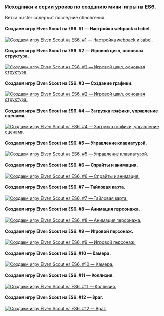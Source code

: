 
### Исходники к серии уроков по созданию мини-игры на ES6.

Ветка master содержит последние обновления.

#### Создаем игру Elven Scout на ES6. #1 — Настройка webpack и babel.
[![Создаем игру Elven Scout на ES6. #1 — Настройка webpack и babel.](https://img.youtube.com/vi/vO240aVy1Y4/0.jpg)](https://www.youtube.com/watch?v=vO240aVy1Y4)

#### Создаем игру Elven Scout на ES6. #2 — Игровой цикл, основная структура.
[![Создаем игру Elven Scout на ES6. #2 — Игровой цикл, основная структура.](https://img.youtube.com/vi/iMsUahd188Y/0.jpg)](https://www.youtube.com/watch?v=iMsUahd188Y)

#### Создаем игру Elven Scout на ES6. #3 — Создание графики.
[![Создаем игру Elven Scout на ES6. #2 — Игровой цикл, основная структура.](https://img.youtube.com/vi/r6F7WafrvTE/0.jpg)](https://www.youtube.com/watch?v=r6F7WafrvTE)

#### Создаем игру Elven Scout на ES6. #4 — Загрузка графики, управление сценами.
[![Создаем игру Elven Scout на ES6. #4 — Загрузка графики, управление сценами.](https://img.youtube.com/vi/tL2nu5OW3E0/0.jpg)](https://www.youtube.com/watch?v=tL2nu5OW3E0)

#### Создаем игру Elven Scout на ES6. #5 — Управление клавиатурой.
[![Создаем игру Elven Scout на ES6. #5 — Управление клавиатурой.](https://img.youtube.com/vi/cG_PUm-_Gbc/0.jpg)](https://www.youtube.com/watch?v=cG_PUm-_Gbc)

#### Создаем игру Elven Scout на ES6. #6 — Спрайты и анимация.
[![Создаем игру Elven Scout на ES6. #6 — Спрайты и анимация.](https://img.youtube.com/vi/--roJ3ZQpBk/0.jpg)](https://www.youtube.com/watch?v=--roJ3ZQpBk)

#### Создаем игру Elven Scout на ES6. #7 — Тайловая карта.
[![Создаем игру Elven Scout на ES6. #7 — Тайловая карта.](https://img.youtube.com/vi/PmZ38JHEAys/0.jpg)](https://www.youtube.com/watch?v=PmZ38JHEAys)

#### Создаем игру Elven Scout на ES6. #8 — Анимация персонажа.
[![Создаем игру Elven Scout на ES6. #8 — Анимация персонажа.](https://img.youtube.com/vi/Vr_37BUDVGg/0.jpg)](https://www.youtube.com/watch?v=Vr_37BUDVGg)

#### Создаем игру Elven Scout на ES6. #9 — Игровой персонаж.
[![Создаем игру Elven Scout на ES6. #9 — Игровой персонаж.](https://img.youtube.com/vi/uA5WVkAWPNk/0.jpg)](https://www.youtube.com/watch?v=uA5WVkAWPNk)

#### Создаем игру Elven Scout на ES6. #10 — Камера.
[![Создаем игру Elven Scout на ES6. #10 — Камера.](https://img.youtube.com/vi/WPLJj0Ptuyg/0.jpg)](https://www.youtube.com/watch?v=WPLJj0Ptuyg)


#### Создаем игру Elven Scout на ES6. #11 — Коллизия.
[![Создаем игру Elven Scout на ES6. #11 — Коллизия.](https://img.youtube.com/vi/OVVIiHWXilU/0.jpg)](https://www.youtube.com/watch?v=OVVIiHWXilU)


#### Создаем игру Elven Scout на ES6. #12 — Враг.
[![Создаем игру Elven Scout на ES6. #12 — Враг.](https://img.youtube.com/vi/y1Lt7d-OG_U/0.jpg)](https://www.youtube.com/watch?v=y1Lt7d-OG_U)
